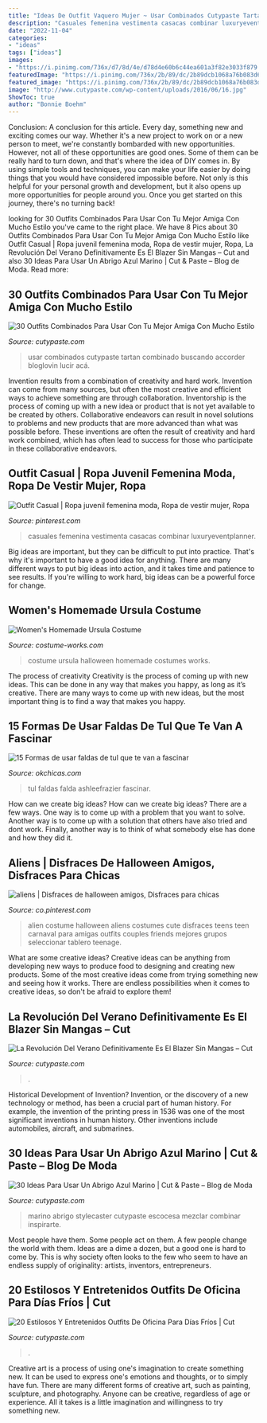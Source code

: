 ```yaml
---
title: "Ideas De Outfit Vaquero Mujer ~ Usar Combinados Cutypaste Tartan Combinado Buscando Accorder Bloglovin Lucir Acá"
description: "Casuales femenina vestimenta casacas combinar luxuryeventplanner"
date: "2022-11-04"
categories:
- "ideas"
tags: ["ideas"]
images:
- "https://i.pinimg.com/736x/d7/8d/4e/d78d4e60b6c44ea601a3f82e3033f879.jpg"
featuredImage: "https://i.pinimg.com/736x/2b/89/dc/2b89dcb1068a76b083d6def23e34a8b0.jpg"
featured_image: "https://i.pinimg.com/736x/2b/89/dc/2b89dcb1068a76b083d6def23e34a8b0.jpg"
image: "http://www.cutypaste.com/wp-content/uploads/2016/06/16.jpg"
ShowToc: true
author: "Bonnie Boehm"
---
```



Conclusion: A conclusion for this article.
Every day, something new and exciting comes our way. Whether it's a new project to work on or a new person to meet, we're constantly bombarded with new opportunities. However, not all of these opportunities are good ones. Some of them can be really hard to turn down, and that's where the idea of DIY comes in.
By using simple tools and techniques, you can make your life easier by doing things that you would have considered impossible before. Not only is this helpful for your personal growth and development, but it also opens up more opportunities for people around you. Once you get started on this journey, there's no turning back!

	

		
looking for 30 Outfits Combinados Para Usar Con Tu Mejor Amiga Con Mucho Estilo you've came to the right place. We have 8 Pics about 30 Outfits Combinados Para Usar Con Tu Mejor Amiga Con Mucho Estilo like Outfit Casual | Ropa juvenil femenina moda, Ropa de vestir mujer, Ropa, La Revolución Del Verano Definitivamente Es El Blazer Sin Mangas – Cut and also 30 Ideas Para Usar Un Abrigo Azul Marino | Cut &amp; Paste – Blog de Moda. Read more:
		
    
## 30 Outfits Combinados Para Usar Con Tu Mejor Amiga Con Mucho Estilo

<img loading=lazy src="http://www.cutypaste.com/wp-content/uploads/2017/11/best-friend-matching-outfits-241024-1509948633214-image.600x0c.jpg" onerror="this.onerror=null;this.src='https://tse2.mm.bing.net/th?id=OIP.ZShwB97PTq5VkVvMB3UsHAHaLH&amp;pid=15.1';" alt="30 Outfits Combinados Para Usar Con Tu Mejor Amiga Con Mucho Estilo">

_Source: cutypaste.com_

>usar combinados cutypaste tartan combinado buscando accorder bloglovin lucir acá. 

	

Invention results from a combination of creativity and hard work.
Invention can come from many sources, but often the most creative and efficient ways to achieve something are through collaboration. Inventorship is the process of coming up with a new idea or product that is not yet available to be created by others. Collaborative endeavors can result in novel solutions to problems and new products that are more advanced than what was possible before. These inventions are often the result of creativity and hard work combined, which has often lead to success for those who participate in these collaborative endeavors.

    
## Outfit Casual | Ropa Juvenil Femenina Moda, Ropa De Vestir Mujer, Ropa

<img loading=lazy src="https://i.pinimg.com/736x/2b/89/dc/2b89dcb1068a76b083d6def23e34a8b0.jpg" onerror="this.onerror=null;this.src='https://tse2.mm.bing.net/th?id=OIP.7ydEPUfqrg818jeuRyNlhgAAAA&amp;pid=15.1';" alt="Outfit Casual | Ropa juvenil femenina moda, Ropa de vestir mujer, Ropa">

_Source: pinterest.com_

>casuales femenina vestimenta casacas combinar luxuryeventplanner. 

	

Big ideas are important, but they can be difficult to put into practice. That's why it's important to have a good idea for anything. There are many different ways to put big ideas into action, and it takes time and patience to see results. If you're willing to work hard, big ideas can be a powerful force for change.

    
## Women&#039;s Homemade Ursula Costume

<img loading=lazy src="http://photos.costume-works.com/full/ursula1.jpg" onerror="this.onerror=null;this.src='https://tse2.mm.bing.net/th?id=OIP.p_7drCKEVeMnq52kanSyWwHaKS&amp;pid=15.1';" alt="Women&#039;s Homemade Ursula Costume">

_Source: costume-works.com_

>costume ursula halloween homemade costumes works. 

	

The process of creativity
Creativity is the process of coming up with new ideas. This can be done in any way that makes you happy, as long as it’s creative. There are many ways to come up with new ideas, but the most important thing is to find a way that makes you happy.

    
## 15 Formas De Usar Faldas De Tul Que Te Van A Fascinar

<img loading=lazy src="https://www.okchicas.com/wp-content/uploads/2020/08/Falda-10.jpg" onerror="this.onerror=null;this.src='https://tse1.mm.bing.net/th?id=OIP.3fIqWesGwHTQaHm9IjZB_QHaLH&amp;pid=15.1';" alt="15 Formas de usar faldas de tul que te van a fascinar">

_Source: okchicas.com_

>tul faldas falda ashleefrazier fascinar. 

	

How can we create big ideas?
How can we create big ideas? There are a few ways. One way is to come up with a problem that you want to solve. Another way is to come up with a solution that others have also tried and dont work. Finally, another way is to think of what somebody else has done and how they did it.

    
## Aliens | Disfraces De Halloween Amigos, Disfraces Para Chicas

<img loading=lazy src="https://i.pinimg.com/736x/d7/8d/4e/d78d4e60b6c44ea601a3f82e3033f879.jpg" onerror="this.onerror=null;this.src='https://tse4.mm.bing.net/th?id=OIP.lrVpykhQO_C_YAE0Goy9-gHaJ4&amp;pid=15.1';" alt="aliens | Disfraces de halloween amigos, Disfraces para chicas">

_Source: co.pinterest.com_

>alien costume halloween aliens costumes cute disfraces teens teen carnaval para amigas outfits couples friends mejores grupos seleccionar tablero teenage. 

	

What are some creative ideas?
Creative ideas can be anything from developing new ways to produce food to designing and creating new products. Some of the most creative ideas come from trying something new and seeing how it works. There are endless possibilities when it comes to creative ideas, so don't be afraid to explore them!

    
## La Revolución Del Verano Definitivamente Es El Blazer Sin Mangas – Cut

<img loading=lazy src="https://www.cutypaste.com/wp-content/uploads/2019/02/blazer-sin-mangas-1.jpg" onerror="this.onerror=null;this.src='https://tse3.mm.bing.net/th?id=OIP.p9GmwKRXnp7jgozvzO8RYAHaLG&amp;pid=15.1';" alt="La Revolución Del Verano Definitivamente Es El Blazer Sin Mangas – Cut">

_Source: cutypaste.com_

>. 

	

Historical Development of Invention?
Invention, or the discovery of a new technology or method, has been a crucial part of human history. For example, the invention of the printing press in 1536 was one of the most significant inventions in human history. Other inventions include automobiles, aircraft, and submarines.

    
## 30 Ideas Para Usar Un Abrigo Azul Marino | Cut &amp; Paste – Blog De Moda

<img loading=lazy src="http://www.cutypaste.com/wp-content/uploads/2016/06/16.jpg" onerror="this.onerror=null;this.src='https://tse4.mm.bing.net/th?id=OIP.eJopqiZmPLqGMh5VBqPvMgHaLH&amp;pid=15.1';" alt="30 Ideas Para Usar Un Abrigo Azul Marino | Cut &amp; Paste – Blog de Moda">

_Source: cutypaste.com_

>marino abrigo stylecaster cutypaste escocesa mezclar combinar inspirarte. 

	

Most people have them. Some people act on them. A few people change the world with them. Ideas are a dime a dozen, but a good one is hard to come by. This is why society often looks to the few who seem to have an endless supply of originality: artists, inventors, entrepreneurs.

    
## 20 Estilosos Y Entretenidos Outfits De Oficina Para Días Fríos | Cut

<img loading=lazy src="https://www.cutypaste.com/wp-content/uploads/2019/05/mfw-ss19-day-3-tyler-joe-1-1537720105.jpg" onerror="this.onerror=null;this.src='https://tse3.mm.bing.net/th?id=OIP.SPcOmtYH0WTLVycikNLgaQHaLG&amp;pid=15.1';" alt="20 Estilosos Y Entretenidos Outfits De Oficina Para Días Fríos | Cut">

_Source: cutypaste.com_

>. 

	

Creative art is a process of using one's imagination to create something new. It can be used to express one's emotions and thoughts, or to simply have fun. There are many different forms of creative art, such as painting, sculpture, and photography. Anyone can be creative, regardless of age or experience. All it takes is a little imagination and willingness to try something new.

